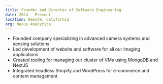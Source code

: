 ```yaml
---
title: Founder and Director of Software Engineering
date: 2024 - Present
location: Remote, California
org: Nexus Analytica
---
```


- Founded company specializing in advanced camera systems and sensing solutions
- Led development of website and software for all our imaging applications
- Created tooling for managing our cluster of VMs using MongoDB and NextJS
- Integrated headless Shopify and WordPress for e-commerce and content management

